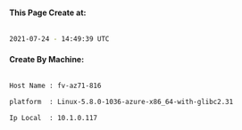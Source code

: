 
   
#### This Page Create at:

```bash

2021-07-24 - 14:49:39 UTC

```

#### Create By Machine:

```bash

Host Name : fv-az71-816

platform  : Linux-5.8.0-1036-azure-x86_64-with-glibc2.31

Ip Local  : 10.1.0.117

```

